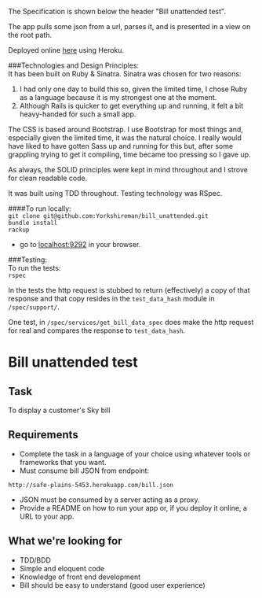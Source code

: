 The Specification is shown below the header "Bill unattended test".  

The app pulls some json from a url, parses it, and is presented in a view on the root path.    

Deployed online [here](https://bill-unattended.herokuapp.com/) using Heroku.  

###Technologies and Design Principles:   
It has been built on Ruby & Sinatra. Sinatra was chosen for two reasons:  
1. I had only one day to build this so, given the limited time, I chose Ruby as a language because it is my strongest one at the moment.  
2. Although Rails is quicker to get everything up and running, it felt a bit heavy-handed for such a small app.  

The CSS is based around Bootstrap. I use Bootstrap for most things and, especially given the limited time, it was the natural choice. I really would have liked to have gotten Sass up and running for this but, after some grappling trying to get it compiling, time became too pressing so I gave up.  

As always, the SOLID principles were kept in mind throughout and I strove for clean readable code.    

It was built using TDD throughout. Testing technology was RSpec.    

####To run locally:  
`git clone git@github.com:Yorkshireman/bill_unattended.git`  
`bundle install`  
`rackup`  
- go to [localhost:9292](http://localhost:9292) in your browser.  

###Testing:  
To run the tests:  
`rspec`  

In the tests the http request is stubbed to return (effectively) a copy of that response and that copy resides in the `test_data_hash` module in `/spec/support/`.  

One test, in `/spec/services/get_bill_data_spec` does make the http request for real and compares the response to `test_data_hash`.  
  

# Bill unattended test

## Task

To display a customer's Sky bill

## Requirements

* Complete the task in a language of your choice using whatever tools or frameworks that you want.
* Must consume bill JSON from endpoint: 
```
http://safe-plains-5453.herokuapp.com/bill.json
```
* JSON must be consumed by a server acting as a proxy.
* Provide a README on how to run your app or, if you deploy it online, a URL to your app. 

## What we're looking for

* TDD/BDD
* Simple and eloquent code
* Knowledge of front end development
* Bill should be easy to understand (good user experience)